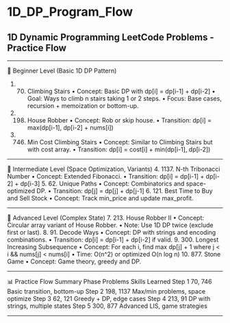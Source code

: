
<!-- problem:start -->

# 1D_DP_Program_Flow


## 1D Dynamic Programming LeetCode Problems - Practice Flow
________________________________________
📄 Beginner Level (Basic 1D DP Pattern)
1. 70. Climbing Stairs
•	Concept: Basic DP with dp[i] = dp[i-1] + dp[i-2]
•	Goal: Ways to climb n stairs taking 1 or 2 steps.
•	Focus: Base cases, recursion + memoization or bottom-up.
2. 198. House Robber
•	Concept: Rob or skip house.
•	Transition: dp[i] = max(dp[i-1], dp[i-2] + nums[i])
3. 746. Min Cost Climbing Stairs
•	Concept: Similar to Climbing Stairs but with cost array.
•	Transition: dp[i] = cost[i] + min(dp[i-1], dp[i-2])
________________________________________
🔁 Intermediate Level (Space Optimization, Variants)
4. 1137. N-th Tribonacci Number
•	Concept: Extended Fibonacci.
•	Transition: dp[i] = dp[i-1] + dp[i-2] + dp[i-3]
5. 62. Unique Paths
•	Concept: Combinatorics and space-optimized DP.
•	Transition: dp[j] = dp[j] + dp[j-1]
6. 121. Best Time to Buy and Sell Stock
•	Concept: Track min_price and update max_profit.
________________________________________
🧠 Advanced Level (Complex State)
7. 213. House Robber II
•	Concept: Circular array variant of House Robber.
•	Note: Use 1D DP twice (exclude first or last).
8. 91. Decode Ways
•	Concept: DP with strings and encoding combinations.
•	Transition: dp[i] = dp[i-1] + dp[i-2] if valid.
9. 300. Longest Increasing Subsequence
•	Concept: For each i, find max dp[j] + 1 where j < i && nums[j] < nums[i]
•	Time: O(n^2) or optimized O(n log n)
10. 877. Stone Game
•	Concept: Game theory, greedy and DP.
________________________________________
📊 Practice Flow Summary
Phase	Problems	Skills Learned
Step 1	70, 746	Basic transition, bottom-up
Step 2	198, 1137	Max/min problems, space optimize
Step 3	62, 121	Greedy + DP, edge cases
Step 4	213, 91	DP with strings, multiple states
Step 5	300, 877	Advanced LIS, game strategies
________________________________________

<!-- problem:end -->
